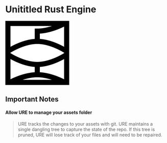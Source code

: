 # Unititled Rust Engine

![URE logo](./logo.svg)

## Important Notes
#### Allow URE to manage your assets folder
> URE tracks the changes to your assets with git. URE maintains a single dangling tree to capture the state of the repo. If this tree is pruned, URE will lose track of your files and will need to be repaired.